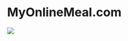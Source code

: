 # MyOnlineMeal.com


![](https://github.com/varunsalunkhe/Flight-Ticket-Price-Prediction/blob/main/Documents/Untitled.gif)
